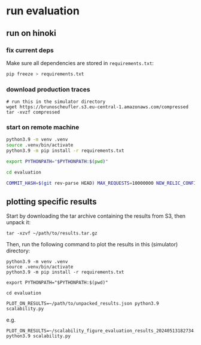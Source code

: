 # run evaluation

## run on hinoki

### fix current deps

Make sure all dependencies are stored in `requirements.txt`:

```sh
pip freeze > requirements.txt
```

### download production traces

```
# run this in the simulator directory
wget https://brunoscheufler.s3.eu-central-1.amazonaws.com/compressed
tar -xvzf compressed
```

### start on remote machine

```sh
python3.9 -m venv .venv
source .venv/bin/activate
python3.9 -m pip install -r requirements.txt

export PYTHONPATH="$PYTHONPATH:$(pwd)"

cd evaluation

COMMIT_HASH=$(git rev-parse HEAD) MAX_REQUESTS=10000000 NEW_RELIC_CONFIG_FILE=../newrelic.ini python3.9 scalability.py
```

## plotting specific results

Start by downloading the tar archive containing the results from S3, then unpack it:

```
tar -xzvf ~/path/to/results.tar.gz
```

Then, run the following command to plot the results in this (simulator) directory:

```
python3.9 -m venv .venv
source .venv/bin/activate
python3.9 -m pip install -r requirements.txt

export PYTHONPATH="$PYTHONPATH:$(pwd)"

cd evaluation

PLOT_ON_RESULTS=~/path/to/unpacked_results.json python3.9 scalability.py
```

e.g.

```
PLOT_ON_RESULTS=~/scalability_figure_evaluation_results_20240513182734.json python3.9 scalability.py
```
